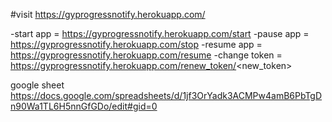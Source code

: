 #visit https://gyprogressnotify.herokuapp.com/

-start app = https://gyprogressnotify.herokuapp.com/start
-pause app = https://gyprogressnotify.herokuapp.com/stop
-resume app = https://gyprogressnotify.herokuapp.com/resume
-change token = https://gyprogressnotify.herokuapp.com/renew_token/<new_token>

google sheet https://docs.google.com/spreadsheets/d/1jf3OrYadk3ACMPw4amB6PbTgDn90Wa1TL6H5nnGfGDo/edit#gid=0